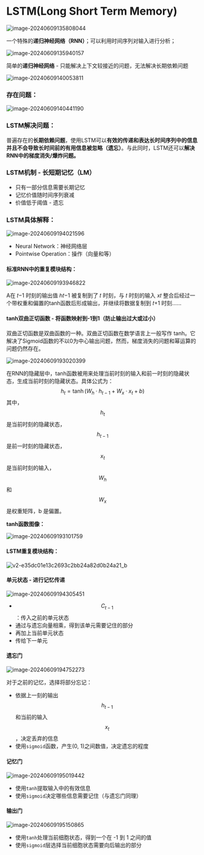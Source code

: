# LSTM(Long Short Term Memory)

![image-20240609135808044](./assets/image-20240609135808044.png)

一个特殊的**递归神经网络（RNN）**；可以利用时间序列对输入进行分析；

![image-20240609135940157](./assets/image-20240609135940157.png)

简单的**递归神经网络** - 只能解决上下文较接近的问题，无法解决长期依赖问题

![image-20240609140053811](./assets/image-20240609140053811.png)

### **存在问题：**

![image-20240609140441190](./assets/image-20240609140441190.png)

### **LSTM解决问题：**

普遍存在的**长期依赖问题**，使用LSTM可以**有效的传递和表达长时间序列中的信息并且不会导致长时间前的有用信息被忽略（遗忘）**。与此同时，LSTM还可以**解决RNN中的梯度消失/爆炸问题。**

### LSTM机制 - 长短期记忆（LM）

- 只有一部分信息需要长期记忆
- 记忆价值随时间序列衰减
- 价值低于阈值 - 遗忘

### LSTM具体解释：

![image-20240609194021596](./assets/image-20240609194021596.png)

- Neural Network：神经网络层
- Pointwise Operation：操作（向量和等）

#### 标准RNN中的重复模块结构：

![image-20240609193946822](./assets/image-20240609193946822.png)

A在 𝑡−1 时刻的输出值 ℎ𝑡−1 被复制到了 𝑡 时刻，与 𝑡 时刻的输入 𝑥𝑡 整合后经过一个带权重和偏置的tanh函数后形成输出，并继续将数据复制到 𝑡+1 时刻……

#### tanh双曲正切函数 - 将函数映射到-1到1（防止输出过大或过小）

双曲正切函数是双曲函数的一种。双曲正切函数在数学语言上一般写作 tanh。它解决了Sigmoid函数的不以0为中心输出问题，然而，梯度消失的问题和幂运算的问题仍然存在。

![image-20240609193020399](./assets/image-20240609193020399.png)

在RNN的隐藏层中，tanh函数被用来处理当前时刻的输入和前一时刻的隐藏状态，生成当前时刻的隐藏状态。具体公式为：
$$
h_t = \tanh(W_h \cdot h_{t-1} + W_x \cdot x_t + b)
$$
其中，$$h_t$$是当前时刻的隐藏状态，$$h_{t-1}$$是前一时刻的隐藏状态，$$x_t$$是当前时刻的输入，$$W_h$$ 和$$W_x$$ 是权重矩阵，b 是偏置。

**tanh函数图像：**

![image-20240609193101759](./assets/image-20240609193101759.png)

#### LSTM重复模块结构：

![v2-e35dc01e13c2693c2bb24a82d0b24a21_b](./assets/v2-e35dc01e13c2693c2bb24a82d0b24a21_b.jpg)

#### 单元状态 - 进行记忆传递

![image-20240609194305451](./assets/image-20240609194305451.png)

- $$C_{t-1}$$：传入之前的单元状态
- 通过与遗忘向量相乘，得到该单元需要记住的部分
- 再加上当前单元状态
- 传给下一单元

#### 遗忘门 

![image-20240609194752273](./assets/image-20240609194752273.png)

对于之前的记忆，选择将部分忘记：

- 依据上一刻的输出$$h_{t-1}$$和当前的输入$$x_{t}$$，决定丢弃的信息
- 使用`sigmoid`函数，产生(0, 1)之间数值，决定遗忘的程度

#### 记忆门

![image-20240609195019442](./assets/image-20240609195019442.png)

- 使用`tanh`提取输入中的有效信息
- 使用`sigmoid`决定哪些信息需要记住（与遗忘门同理）

#### 输出门

![image-20240609195150865](./assets/image-20240609195150865.png)

- 使用`tanh`处理当前细胞状态，得到一个在 -1 到 1 之间的值
- 使用`sigmoid`层选择当前细胞状态需要向后输出的部分